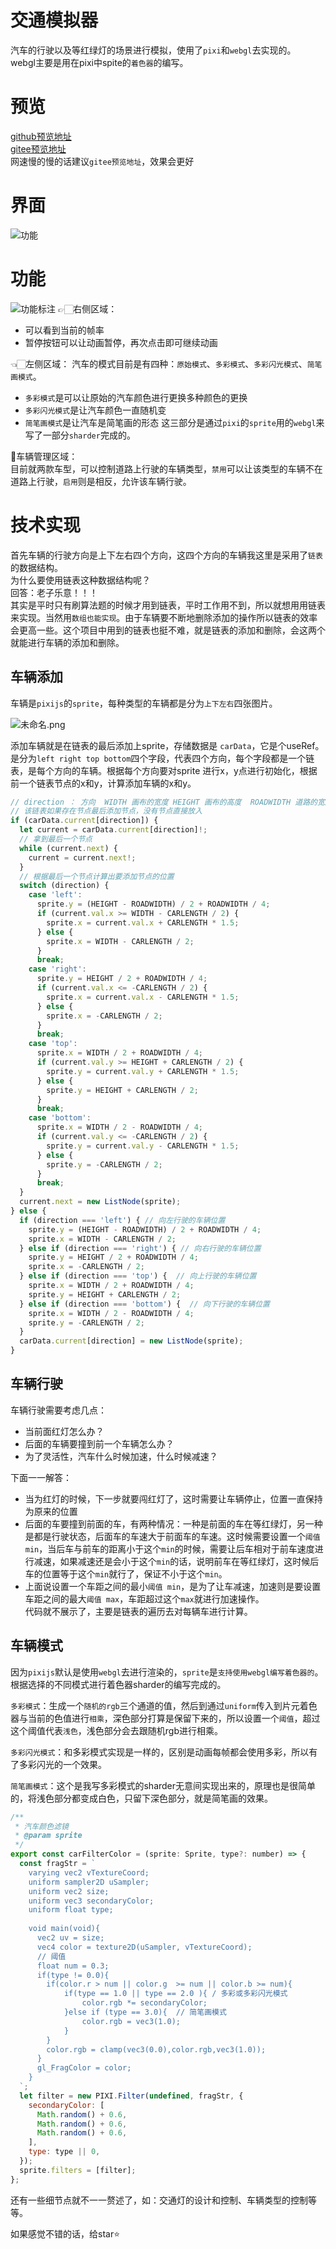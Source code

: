# 交通模拟器
汽车的行驶以及等红绿灯的场景进行模拟，使用了`pixi`和`webgl`去实现的。  
webgl主要是用在pixi中spite的`着色器`的编写。

# 预览
[github预览地址](https://deardreamweb.github.io/traffic_simulator.github.io/)  
[gitee预览地址](https://flyingwxb.gitee.io/traffic_simulator.gitee.io)  
网速慢的慢的话建议`gitee预览地址`，效果会更好

# 界面
![功能](https://resource.blogwxb.cn/traffic_simulator/QQ20221020-215230.gif)
# 功能
![功能标注](https://resource.blogwxb.cn/traffic_simulator/screenshot_2.png)
👉🏻右侧区域： 
- 可以看到当前的帧率
- 暂停按钮可以让动画暂停，再次点击即可继续动画
  
👈🏻左侧区域：
汽车的模式目前是有四种：`原始模式`、`多彩模式`、`多彩闪光模式`、`简笔画模式`。  
- `多彩模式`是可以让原始的汽车颜色进行更换多种颜色的更换
- `多彩闪光模式`是让汽车颜色一直随机变
- `简笔画模式`是让汽车是简笔画的形态
这三部分是通过`pixi`的`sprite`用的`webgl`来写了一部分`sharder`完成的。

🚗车辆管理区域：  
目前就两款车型，可以控制道路上行驶的车辆类型，`禁用`可以让该类型的车辆不在道路上行驶，`启用`则是相反，允许该车辆行驶。

# 技术实现
首先车辆的行驶方向是上下左右四个方向，这四个方向的车辆我这里是采用了`链表`的数据结构。  
为什么要使用链表这种数据结构呢？  
回答：老子乐意！！！    
其实是平时只有刷算法题的时候才用到链表，平时工作用不到，所以就想用用链表来实现。当然用`数组也能实现`。由于车辆要不断地删除添加的操作所以链表的效率会更高一些。这个项目中用到的链表也挺不难，就是链表的添加和删除，会这两个就能进行车辆的添加和删除。

## 车辆添加
车辆是`pixijs`的`sprite`，每种类型的车辆都是分为`上下左右`四张图片。

![未命名.png](https://resource.blogwxb.cn/traffic_simulator/screenshot_3.png)

添加车辆就是在链表的最后添加上sprite，存储数据是 `carData`，它是个useRef。是分为`left right top bottom`四个字段，代表四个方向，每个字段都是一个链表，是每个方向的车辆。根据每个方向要对sprite 进行x，y点进行初始化，根据前一个链表节点的x和y，计算添加车辆的x和y。
```js
// direction ： 方向  WIDTH 画布的宽度 HEIGHT 画布的高度  ROADWIDTH 道路的宽度
// 该链表如果存在节点最后添加节点，没有节点直接放入
if (carData.current[direction]) {
  let current = carData.current[direction]!;
  // 拿到最后一个节点
  while (current.next) {
    current = current.next!;
  }
  // 根据最后一个节点计算出要添加节点的位置
  switch (direction) {
    case 'left':
      sprite.y = (HEIGHT - ROADWIDTH) / 2 + ROADWIDTH / 4;
      if (current.val.x >= WIDTH - CARLENGTH / 2) {
        sprite.x = current.val.x + CARLENGTH * 1.5;
      } else {
        sprite.x = WIDTH - CARLENGTH / 2;
      }
      break;
    case 'right':
      sprite.y = HEIGHT / 2 + ROADWIDTH / 4;
      if (current.val.x <= -CARLENGTH / 2) {
        sprite.x = current.val.x - CARLENGTH * 1.5;
      } else {
        sprite.x = -CARLENGTH / 2;
      }
      break;
    case 'top':
      sprite.x = WIDTH / 2 + ROADWIDTH / 4;
      if (current.val.y >= HEIGHT + CARLENGTH / 2) {
        sprite.y = current.val.y + CARLENGTH * 1.5;
      } else {
        sprite.y = HEIGHT + CARLENGTH / 2;
      }
      break;
    case 'bottom':
      sprite.x = WIDTH / 2 - ROADWIDTH / 4;
      if (current.val.y <= -CARLENGTH / 2) {
        sprite.y = current.val.y - CARLENGTH * 1.5;
      } else {
        sprite.y = -CARLENGTH / 2;
      }
      break;
  }
  current.next = new ListNode(sprite);
} else {
  if (direction === 'left') { // 向左行驶的车辆位置
    sprite.y = (HEIGHT - ROADWIDTH) / 2 + ROADWIDTH / 4;
    sprite.x = WIDTH - CARLENGTH / 2;
  } else if (direction === 'right') { // 向右行驶的车辆位置
    sprite.y = HEIGHT / 2 + ROADWIDTH / 4;
    sprite.x = -CARLENGTH / 2;
  } else if (direction === 'top') {  // 向上行驶的车辆位置
    sprite.x = WIDTH / 2 + ROADWIDTH / 4;
    sprite.y = HEIGHT + CARLENGTH / 2;
  } else if (direction === 'bottom') {  // 向下行驶的车辆位置
    sprite.x = WIDTH / 2 - ROADWIDTH / 4;
    sprite.y = -CARLENGTH / 2;
  }
  carData.current[direction] = new ListNode(sprite);
}
```
## 车辆行驶
车辆行驶需要考虑几点：
- 当前面红灯怎么办？
- 后面的车辆要撞到前一个车辆怎么办？
- 为了灵活性，汽车什么时候加速，什么时候减速？  

下面一一解答：
- 当为红灯的时候，下一步就要闯红灯了，这时需要让车辆停止，位置一直保持为原来的位置
- 后面的车要撞到前面的车，有两种情况：一种是前面的车在等红绿灯，另一种是都是行驶状态，后面车的车速大于前面车的车速。这时候需要设置一个`阈值 min`，当后车与前车的距离小于这个`min`的时候，需要让后车相对于前车速度进行减速，如果减速还是会小于这个`min`的话，说明前车在等红绿灯，这时候后车的位置等于这个`min`就行了，保证不小于这个`min`。
- 上面说设置一个车距之间的最小`阈值 min`，是为了让车减速，加速则是要设置车距之间的最大`阈值 max`，车距超过这个`max`就进行加速操作。  
代码就不展示了，主要是链表的遍历去对每辆车进行计算。

## 车辆模式
因为`pixijs`默认是使用`webgl`去进行渲染的，`sprite`是`支持使用webgl编写着色器的`。根据选择的不同模式进行着色器sharder的编写完成的。  

`多彩模式`：生成一个`随机的rgb`三个通道的值，然后到通过`uniform`传入到片元着色器与当前的色值进行`相乘`，深色部分打算是保留下来的，所以设置一个`阈值`，超过这个阈值代表`浅色`，浅色部分会去跟随机rgb进行相乘。

`多彩闪光模式`：和多彩模式实现是一样的，区别是动画每帧都会使用多彩，所以有了多彩闪光的一个效果。

`简笔画模式`：这个是我写多彩模式的sharder无意间实现出来的，原理也是很简单的，将浅色部分都变成白色，只留下深色部分，就是简笔画的效果。

```js
/**
 * 汽车颜色滤镜
 * @param sprite
 */
export const carFilterColor = (sprite: Sprite, type?: number) => {
  const fragStr = `
    varying vec2 vTextureCoord;
    uniform sampler2D uSampler;
    uniform vec2 size;
    uniform vec3 secondaryColor;
    uniform float type;
    
    void main(void){
      vec2 uv = size;
      vec4 color = texture2D(uSampler, vTextureCoord);
      // 阈值
      float num = 0.3;
      if(type != 0.0){
        if(color.r > num || color.g  >= num || color.b >= num){
            if(type == 1.0 || type == 2.0 ){ / 多彩或多彩闪光模式
                color.rgb *= secondaryColor;
            }else if (type == 3.0){  // 简笔画模式
                color.rgb = vec3(1.0);
            }
        }
        color.rgb = clamp(vec3(0.0),color.rgb,vec3(1.0));
      }
      gl_FragColor = color;
    }
  `;
  let filter = new PIXI.Filter(undefined, fragStr, {
    secondaryColor: [
      Math.random() + 0.6,
      Math.random() + 0.6,
      Math.random() + 0.6,
    ],
    type: type || 0,
  });
  sprite.filters = [filter];
};
```


还有一些细节点就不一一赘述了，如：交通灯的设计和控制、车辆类型的控制等等。

如果感觉不错的话，给star⭐️